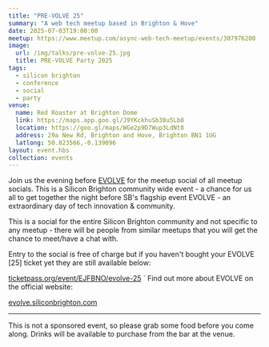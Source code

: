 ```yaml
---
title: "PRE-VOLVE 25"
summary: "A web tech meetup based in Brighton & Hove"
date: 2025-07-03T19:00:00
meetup: https://www.meetup.com/async-web-tech-meetup/events/307976280
image:
  url: /img/talks/pre-volve-25.jpg
  title: PRE-VOLVE Party 2025
tags:
  - silicon brighton
  - conference
  - social
  - party
venue:
  name: Red Roaster at Brighton Dome
  link: https://maps.app.goo.gl/J9YKckhuSb38u5Lb8
  location: https://goo.gl/maps/WGe2p9D7Wup3LdNt8
  address: 29a New Rd, Brighton and Hove, Brighton BN1 1UG
  latlong: 50.823566,-0.139096
layout: event.hbs
collection: events
---
```


Join us the evening before [EVOLVE](https://evolve.siliconbrighton.com/) for the meetup social of all meetup socials. This is a Silicon Brighton community wide event - a chance for us all to get together the night before SB's flagship event EVOLVE - an extraordinary day of tech innovation & community.

This is a social for the entire Silicon Brighton community and not specific to any meetup - there will be people from similar meetups that you will get the chance to meet/have a chat with.

Entry to the social is free of charge but if you haven't bought your EVOLVE [25] ticket yet they are still available below:

[ticketpass.org/event/EJFBNO/evolve-25](https://ticketpass.org/event/EJFBNO/evolve-25)
`
Find out more about EVOLVE on the official website:

[evolve.siliconbrighton.com](https://evolve.siliconbrighton.com/)

---

This is not a sponsored event, so please grab some food before you come along. Drinks will be available to purchase from the bar at the venue.

[meetup]: https://www.meetup.com/async-web-tech-meetup/events/308753891/
